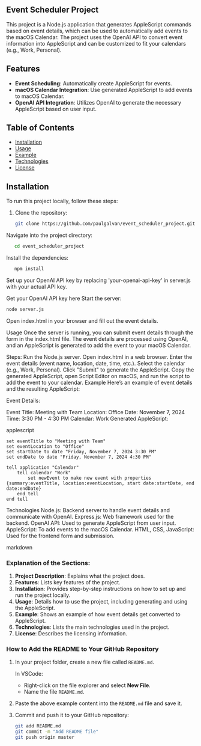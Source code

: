 ## Event Scheduler Project

This project is a Node.js application that generates AppleScript commands based on event details, which can be used to automatically add events to the macOS Calendar. The project uses the OpenAI API to convert event information into AppleScript and can be customized to fit your calendars (e.g., Work, Personal).

## Features

- **Event Scheduling**: Automatically create AppleScript for events.
- **macOS Calendar Integration**: Use generated AppleScript to add events to macOS Calendar.
- **OpenAI API Integration**: Utilizes OpenAI to generate the necessary AppleScript based on user input.

## Table of Contents

- [Installation](#installation)
- [Usage](#usage)
- [Example](#example)
- [Technologies](#technologies)
- [License](#license)

## Installation

To run this project locally, follow these steps:

1. Clone the repository:

   ```bash
   git clone https://github.com/paulgalvan/event_scheduler_project.git   
Navigate into the project directory:

```bash
   cd event_scheduler_project
```
Install the dependencies:

```bash
   npm install
```
Set up your OpenAI API key by replacing 'your-openai-api-key' in server.js with your actual API key.

Get your OpenAI API key here
Start the server:

```bash
node server.js
```
Open index.html in your browser and fill out the event details.

Usage
Once the server is running, you can submit event details through the form in the index.html file. The event details are processed using OpenAI, and an AppleScript is generated to add the event to your macOS Calendar.

Steps:
Run the Node.js server.
Open index.html in a web browser.
Enter the event details (event name, location, date, time, etc.).
Select the calendar (e.g., Work, Personal).
Click "Submit" to generate the AppleScript.
Copy the generated AppleScript, open Script Editor on macOS, and run the script to add the event to your calendar.
Example
Here’s an example of event details and the resulting AppleScript:

Event Details:

Event Title: Meeting with Team
Location: Office
Date: November 7, 2024
Time: 3:30 PM - 4:30 PM
Calendar: Work
Generated AppleScript:

applescript
```
set eventTitle to "Meeting with Team"
set eventLocation to "Office"
set startDate to date "Friday, November 7, 2024 3:30 PM"
set endDate to date "Friday, November 7, 2024 4:30 PM"

tell application "Calendar"
    tell calendar "Work"
        set newEvent to make new event with properties {summary:eventTitle, location:eventLocation, start date:startDate, end date:endDate}
    end tell
end tell
```
Technologies
Node.js: Backend server to handle event details and communicate with OpenAI.
Express.js: Web framework used for the backend.
OpenAI API: Used to generate AppleScript from user input.
AppleScript: To add events to the macOS Calendar.
HTML, CSS, JavaScript: Used for the frontend form and submission.


markdown


### Explanation of the Sections:
1. **Project Description**: Explains what the project does.
2. **Features**: Lists key features of the project.
3. **Installation**: Provides step-by-step instructions on how to set up and run the project locally.
4. **Usage**: Details how to use the project, including generating and using the AppleScript.
5. **Example**: Shows an example of how event details get converted to AppleScript.
6. **Technologies**: Lists the main technologies used in the project.
7. **License**: Describes the licensing information.

### How to Add the README to Your GitHub Repository

1. In your project folder, create a new file called `README.md`.
   
   In VSCode:
   - Right-click on the file explorer and select **New File**.
   - Name the file `README.md`.

2. Paste the above example content into the `README.md` file and save it.

3. Commit and push it to your GitHub repository:

   ```bash
   git add README.md
   git commit -m "Add README file"
   git push origin master
